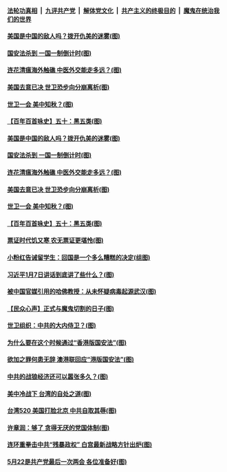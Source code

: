 ####  [法轮功真相](../../../../basic/blob/master/README.md?t=05241031) &nbsp;|&nbsp; [九评共产党](../../../../9ping.md/blob/master/README.md?t=05241031) &nbsp;|&nbsp; [解体党文化](../../../../jtdwh.md/blob/master/README.md?t=05241031)  &nbsp;|&nbsp; [共产主义的终极目的](../../../../gczydzjmd.md/blob/master/README.md?t=05241031) &nbsp;|&nbsp; [魔鬼在统治我们的世界](../../../../mgztzwmdsj.md/blob/master/README.md?t=05241031) 

#### [美国是中国的敌人吗？拨开仇美的迷雾(图)](../pages/p4/934263.md?t=05241031) 

#### [国安法杀到 一国一制倒计时(图)](../pages/p4/934240.md?t=05241031) 

#### [连花清瘟海外触礁 中医外交能走多远？(图)](../pages/p4/934224.md?t=05241031) 

#### [美国去意已决 世卫恐步向分崩离析(图)](../pages/p4/934239.md?t=05241031) 

#### [世卫一会 美中知秋？(图)](../pages/p4/934181.md?t=05241031) 

#### [【百年百首咏史】五十：黑五类(图)](../pages/p4/934229.md?t=05241031) 

#### [美国是中国的敌人吗？拨开仇美的迷雾(图)](../pages/p4/934263.md?t=05241031) 

#### [国安法杀到 一国一制倒计时(图)](../pages/p4/934240.md?t=05241031) 

#### [连花清瘟海外触礁 中医外交能走多远？(图)](../pages/p4/934224.md?t=05241031) 

#### [美国去意已决 世卫恐步向分崩离析(图)](../pages/p4/934239.md?t=05241031) 

#### [世卫一会 美中知秋？(图)](../pages/p4/934181.md?t=05241031) 

#### [【百年百首咏史】五十：黑五类(图)](../pages/p4/934229.md?t=05241031) 

#### [票证时代饥又寒 农无票证更堪怜(图)](../pages/p4/934183.md?t=05241031) 

#### [小粉红告诫留学生：回国是一个多么糟糕的决定(组图)](../pages/p4/934124.md?t=05241031) 

#### [习近平1月7日讲话到底讲了些什么？(图)](../pages/p4/934121.md?t=05241031) 

#### [被中国官媒引用的哈佛教授：从未怀疑病毒起源武汉(图)](../pages/p4/934119.md?t=05241031) 

#### [【民众心声】正式与魔鬼切割的日子(图)](../pages/p4/933848.md?t=05241031) 

#### [世卫组织：中共的大内侍卫？(图)](../pages/p4/934118.md?t=05241031) 

#### [为什么要在这个时候通过“香港版国安法”(图)](../pages/p4/934122.md?t=05241031) 

#### [欲加之罪何患无辞 澳港联回应“港版国安法”(图)](../pages/p4/934133.md?t=05241031) 

#### [中共的战狼经济还可以嚣张多久？(图)](../pages/p4/934125.md?t=05241031) 

#### [美中冷战下 台湾的自处之道(图)](../pages/p4/934036.md?t=05241031) 

#### [台湾520 美国打脸北京 中共自取其辱(图)](../pages/p4/934025.md?t=05241031) 

#### [许章润：够了 贪得无厌的党国体制(图)](../pages/p4/934023.md?t=05241031) 

#### [连环重拳击中共“残暴政权” 白宫最新战略方针出炉(图)](../pages/p4/934007.md?t=05241031) 

#### [5月22是共产党最后一次两会 各位准备好(图)](../pages/p4/934008.md?t=05241031) 

